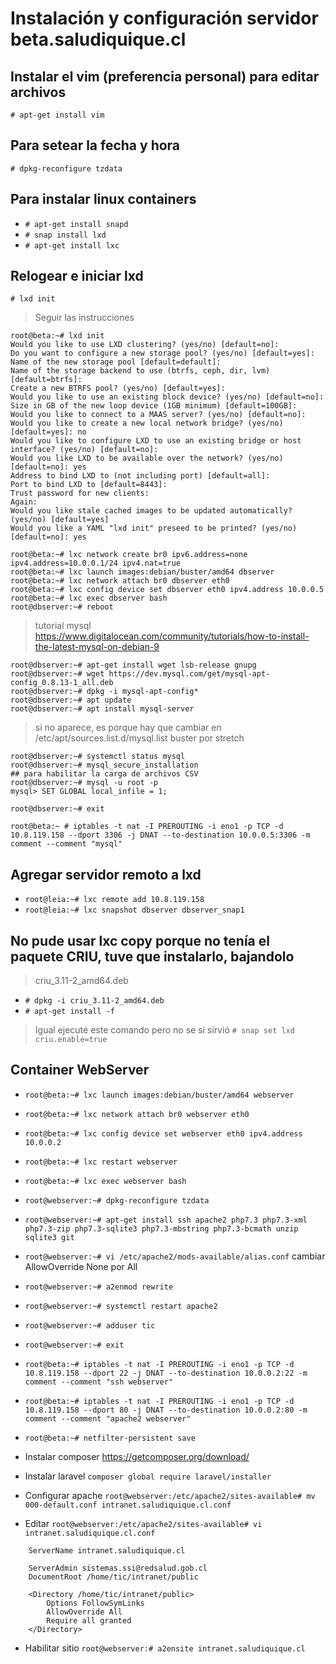 # Instalación y configuración servidor beta.saludiquique.cl

## Instalar el vim (preferencia personal) para editar archivos
`# apt-get install vim`

## Para setear la fecha y hora
`# dpkg-reconfigure tzdata`

## Para instalar linux containers
- `# apt-get install snapd`
- `# snap install lxd`
- `# apt-get install lxc`

## Relogear e iniciar lxd
`# lxd init`
> Seguir las instrucciones
```
root@beta:~# lxd init
Would you like to use LXD clustering? (yes/no) [default=no]: 
Do you want to configure a new storage pool? (yes/no) [default=yes]: 
Name of the new storage pool [default=default]: 
Name of the storage backend to use (btrfs, ceph, dir, lvm) [default=btrfs]: 
Create a new BTRFS pool? (yes/no) [default=yes]: 
Would you like to use an existing block device? (yes/no) [default=no]: 
Size in GB of the new loop device (1GB minimum) [default=100GB]: 
Would you like to connect to a MAAS server? (yes/no) [default=no]: 
Would you like to create a new local network bridge? (yes/no) [default=yes]: no
Would you like to configure LXD to use an existing bridge or host interface? (yes/no) [default=no]: 
Would you like LXD to be available over the network? (yes/no) [default=no]: yes
Address to bind LXD to (not including port) [default=all]: 
Port to bind LXD to [default=8443]: 
Trust password for new clients: 
Again: 
Would you like stale cached images to be updated automatically? (yes/no) [default=yes] 
Would you like a YAML "lxd init" preseed to be printed? (yes/no) [default=no]: yes
```

```
root@beta:~# lxc network create br0 ipv6.address=none ipv4.address=10.0.0.1/24 ipv4.nat=true
root@beta:~# lxc launch images:debian/buster/amd64 dbserver
root@beta:~# lxc network attach br0 dbserver eth0
root@beta:~# lxc config device set dbserver eth0 ipv4.address 10.0.0.5
root@beta:~# lxc exec dbserver bash
root@dbserver:~# reboot
```

> tutorial mysql https://www.digitalocean.com/community/tutorials/how-to-install-the-latest-mysql-on-debian-9

```
root@dbserver:~# apt-get install wget lsb-release gnupg
root@dbserver:~# wget https://dev.mysql.com/get/mysql-apt-config_0.8.13-1_all.deb
root@dbserver:~# dpkg -i mysql-apt-config*
root@dbserver:~# apt update
root@dbserver:~# apt install mysql-server
```
>si no aparece, es porque hay que cambiar en /etc/apt/sources.list.d/mysql.list buster por stretch
```
root@dbserver:~# systemctl status mysql
root@dbserver:~# mysql_secure_installation
## para habilitar la carga de archivos CSV
root@dbserver:~# mysql -u root -p 
mysql> SET GLOBAL local_infile = 1;

root@dbserver:~# exit

root@beta:~ # iptables -t nat -I PREROUTING -i eno1 -p TCP -d 10.8.119.158 --dport 3306 -j DNAT --to-destination 10.0.0.5:3306 -m comment --comment "mysql"
```

## Agregar servidor remoto a lxd
- `root@leia:~# lxc remote add 10.8.119.158`
- `root@leia:~# lxc snapshot dbserver dbserver_snap1`

## No pude usar lxc copy porque no tenía el paquete CRIU, tuve que instalarlo, bajandolo
> criu_3.11-2_amd64.deb
- `# dpkg -i criu_3.11-2_amd64.deb `
- `# apt-get install -f`

> Igual ejecuté este comando pero no se si sirvió
> `# snap set lxd criu.enable=true`

## Container WebServer
- `root@beta:~# lxc launch images:debian/buster/amd64 webserver`
- `root@beta:~# lxc network attach br0 webserver eth0`
- `root@beta:~# lxc config device set webserver eth0 ipv4.address 10.0.0.2`
- `root@beta:~# lxc restart webserver`
- `root@beta:~# lxc exec webserver bash`

- `root@webserver:~# dpkg-reconfigure tzdata`
- `root@webserver:~# apt-get install ssh apache2 php7.3 php7.3-xml php7.3-zip php7.3-sqlite3 php7.3-mbstring php7.3-bcmath unzip sqlite3 git`
- `root@webserver:~# vi /etc/apache2/mods-available/alias.conf` cambiar AllowOverride None por All
- `root@webserver:~# a2enmod rewrite`
- `root@webserver:~# systemctl restart apache2`
- `root@webserver:~# adduser tic`
- `root@webserver:~# exit`

- `root@beta:~# iptables -t nat -I PREROUTING -i eno1 -p TCP -d 10.8.119.158 --dport 22 -j DNAT --to-destination 10.0.0.2:22 -m comment --comment "ssh webserver"`
- `root@beta:~# iptables -t nat -I PREROUTING -i eno1 -p TCP -d 10.8.119.158 --dport 80 -j DNAT --to-destination 10.0.0.2:80 -m comment --comment "apache2 webserver"`
- `root@beta:~# netfilter-persistent save`


- Instalar composer https://getcomposer.org/download/
- Instalar laravel `composer global require laravel/installer`

- Configurar apache `root@webserver:/etc/apache2/sites-available# mv 000-default.conf intranet.saludiquique.cl.conf`
- Editar `root@webserver:/etc/apache2/sites-available# vi intranet.saludiquique.cl.conf`
```
    ServerName intranet.saludiquique.cl

    ServerAdmin sistemas.ssi@redsalud.gob.cl
    DocumentRoot /home/tic/intranet/public

    <Directory /home/tic/intranet/public>
        Options FollowSymLinks
        AllowOverride All
        Require all granted
    </Directory>
```
- Habilitar sitio `root@webserver:# a2ensite intranet.saludiquique.cl`


